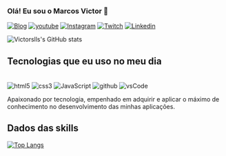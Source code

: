### Olá! Eu sou o Marcos Victor 🤚


[![Blog](https://img.shields.io/website-up-down-green-red/http/monip.org.svg)](#)
[![youtube](https://img.shields.io/badge/YouTube-FF0000?style=for-the-badge&logo=youtube&logoColor=white)]()
[![Instagram](https://img.shields.io/badge/Instagram-E4405F?style=for-the-badge&logo=instagram&logoColor=white)](https://instagram.com/victor.slls)
[![Twitch](https://img.shields.io/badge/Twitter-1DA1F2?style=for-the-badge&logo=twitter&logoColor=white)](#)
[![Linkedin](https://img.shields.io/badge/LinkedIn-0077B5?style=for-the-badge&logo=linkedin&logoColor=white)](https://www.linkedin.com/in/marcos-victor-00821121a/)

![Victorslls's GitHub stats](https://github-readme-stats.vercel.app/api?username=victorslls&show_icons=true&theme=dracula)

## Tecnologias que eu uso no meu dia


<div style="display: inline-block"><br>
  <img align="center" src="https://img.shields.io/badge/HTML5-E34F26?style=for-the-badge&logo=html5&logoColor=white" alt="html5" />
  <img align="center" src="https://img.shields.io/badge/CSS3-1572B6?style=for-the-badge&logo=css3&logoColor=white" alt="css3" />
  <img align="center" src="	https://img.shields.io/badge/JavaScript-323330?style=for-the-badge&logo=javascript&logoColor=F7DF1E" alt="JavaScript" />
  <img align="center" src="https://img.shields.io/badge/GitHub-100000?style=for-the-badge&logo=github&logoColor=white" alt="github" />
  <img align="center" src="https://img.shields.io/badge/Visual_Studio_Code-0078D4?style=for-the-badge&logo=visual%20studio%20code&logoColor=white" alt="vsCode" />
  
  
  
</div> <br>

Apaixonado por tecnologia, empenhado em adquirir e aplicar o máximo de conhecimento no desenvolvimento das minhas aplicações.


## Dados das skills

[![Top Langs](https://github-readme-stats.vercel.app/api/top-langs/?username=victorslls&langs_count=8)](https://github.com/anuraghazra/github-readme-stats)
